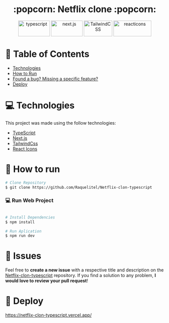 <div align="center">
  <h1>:popcorn: Netflix clone :popcorn:</h1>
</div>

<div align="center">
  <img align="center" alt="typescript" title="typescript" height="50" width="100" src="https://cdn.thenewstack.io/media/2022/01/10b88c68-typescript-logo-1024x576.png">
  <img align="center" alt="next.js" title="next.js" height="50" width="100" src="https://miro.medium.com/max/1400/1*2tmzU7bve-VlTkOMWsk_Hw.jpeg">
  <img align="center" alt="TailwindCSS" title="TailwindCSS" height="50" width="90"  src="https://joseordaz.com/wp-content/uploads/2021/12/tailwind-pre.png">
  <img align="center" alt="reacticons" title="reacticons" height="50" width="120" src="https://static.javatpoint.com/tutorial/reactjs/images/react-icons.png">
</div>

# :pushpin: Table of Contents

* [Technologies](#computer-technologies)
* [How to Run](#construction_worker-how-to-run)
* [Found a bug? Missing a specific feature?](#bug-issues)
* [Deploy](#rocket-deploy)


# :computer: Technologies
This project was made using the follow technologies:

* [TypeScript](https://www.typescriptlang.org/) 
* [Next.js](https://nextjs.org/)      
* [TailwindCss](https://tailwindcss.com/)
* [React Icons](https://react-icons.github.io/react-icons/)


# :construction_worker: How to run

```bash
# Clone Repository
$ git clone https://github.com/Raquelitel/Netflix-clon-typescript
```

### 💻 Run Web Project

```bash

# Install Dependencies
$ npm install
```

```bash
# Run Aplication
$ npm run dev
```

# :bug: Issues

Feel free to **create a new issue** with a respective title and description on the [Netflix-clon-typescript](https://github.com/Raquelitel/Netflix-clon-typescript/issues) repository. If you find a solution to any problem, **I would love to review your pull request**!


# :rocket: Deploy

https://netflix-clon-typescript.vercel.app/
